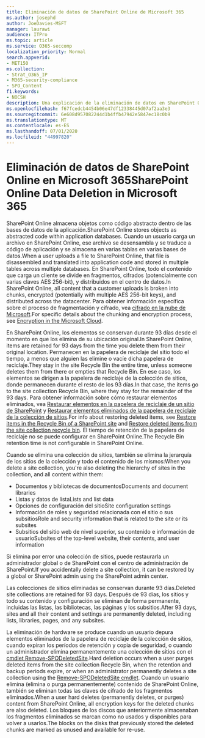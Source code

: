 ```yaml
---
title: Eliminación de datos de SharePoint Online de Microsoft 365
ms.author: josephd
author: JoeDavies-MSFT
manager: laurawi
audience: ITPro
ms.topic: article
ms.service: O365-seccomp
localization_priority: Normal
search.appverid:
- MET150
ms.collection:
- Strat_O365_IP
- M365-security-compliance
- SPO_Content
f1.keywords:
- NOCSH
description: Una explicación de la eliminación de datos en SharePoint Online.
ms.openlocfilehash: f67fcedcb4454b06e47df12338445d07af2aa3e3
ms.sourcegitcommit: 6e608d957082244d1b4ffb47942e5847ec18c0b9
ms.translationtype: MT
ms.contentlocale: es-ES
ms.lasthandoff: 07/01/2020
ms.locfileid: "44997820"
---
```

# <a name="sharepoint-online-data-deletion-in-microsoft-365"></a><span data-ttu-id="80554-103">Eliminación de datos de SharePoint Online en Microsoft 365</span><span class="sxs-lookup"><span data-stu-id="80554-103">SharePoint Online Data Deletion in Microsoft 365</span></span>

<span data-ttu-id="80554-104">SharePoint Online almacena objetos como código abstracto dentro de las bases de datos de la aplicación.</span><span class="sxs-lookup"><span data-stu-id="80554-104">SharePoint Online stores objects as abstracted code within application databases.</span></span> <span data-ttu-id="80554-105">Cuando un usuario carga un archivo en SharePoint Online, ese archivo se desensambla y se traduce a código de aplicación y se almacena en varias tablas en varias bases de datos.</span><span class="sxs-lookup"><span data-stu-id="80554-105">When a user uploads a file to SharePoint Online, that file is disassembled and translated into application code and stored in multiple tables across multiple databases.</span></span> <span data-ttu-id="80554-106">En SharePoint Online, todo el contenido que carga un cliente se divide en fragmentos, cifrados (potencialmente con varias claves AES 256-bit), y distribuidos en el centro de datos.</span><span class="sxs-lookup"><span data-stu-id="80554-106">In SharePoint Online, all content that a customer uploads is broken into chunks, encrypted (potentially with multiple AES 256-bit keys), and distributed across the datacenter.</span></span> <span data-ttu-id="80554-107">Para obtener información específica sobre el proceso de fragmentación y cifrado, vea [cifrado en la nube de Microsoft](https://docs.microsoft.com/microsoft-365/compliance/office-365-encryption-in-the-microsoft-cloud-overview).</span><span class="sxs-lookup"><span data-stu-id="80554-107">For specific details about the chunking and encryption process, see [Encryption in the Microsoft Cloud](https://docs.microsoft.com/microsoft-365/compliance/office-365-encryption-in-the-microsoft-cloud-overview).</span></span> 

<span data-ttu-id="80554-108">En SharePoint Online, los elementos se conservan durante 93 días desde el momento en que los elimina de su ubicación original.</span><span class="sxs-lookup"><span data-stu-id="80554-108">In SharePoint Online, items are retained for 93 days from the time you delete them from their original location.</span></span> <span data-ttu-id="80554-109">Permanecen en la papelera de reciclaje del sitio todo el tiempo, a menos que alguien las elimine o vacíe dicha papelera de reciclaje.</span><span class="sxs-lookup"><span data-stu-id="80554-109">They stay in the site Recycle Bin the entire time, unless someone deletes them from there or empties that Recycle Bin.</span></span> <span data-ttu-id="80554-110">En ese caso, los elementos se dirigen a la papelera de reciclaje de la colección de sitios, donde permanecen durante el resto de los 93 días.</span><span class="sxs-lookup"><span data-stu-id="80554-110">In that case, the items go to the site collection Recycle Bin, where they stay for the remainder of the 93 days.</span></span> <span data-ttu-id="80554-111">Para obtener información sobre cómo restaurar elementos eliminados, vea [Restaurar elementos en la papelera de reciclaje de un sitio de SharePoint](https://support.office.com/article/6df466b6-55f2-4898-8d6e-c0dff851a0be#ID0EAADAAA=Online
) y [Restaurar elementos eliminados de la papelera de reciclaje de la colección de sitios](https://support.office.com/article/5fa924ee-16d7-487b-9a0a-021b9062d14b).</span><span class="sxs-lookup"><span data-stu-id="80554-111">For info about restoring deleted items, see [Restore items in the Recycle Bin of a SharePoint site](https://support.office.com/article/6df466b6-55f2-4898-8d6e-c0dff851a0be#ID0EAADAAA=Online
) and [Restore deleted items from the site collection recycle bin](https://support.office.com/article/5fa924ee-16d7-487b-9a0a-021b9062d14b).</span></span> <span data-ttu-id="80554-112">El tiempo de retención de la papelera de reciclaje no se puede configurar en SharePoint Online.</span><span class="sxs-lookup"><span data-stu-id="80554-112">The Recycle Bin retention time is not configurable in SharePoint Online.</span></span>

<span data-ttu-id="80554-113">Cuando se elimina una colección de sitios, también se elimina la jerarquía de los sitios de la colección y todo el contenido de los mismos:</span><span class="sxs-lookup"><span data-stu-id="80554-113">When you delete a site collection, you're also deleting the hierarchy of sites in the collection, and all content within them:</span></span>

- <span data-ttu-id="80554-114">Documentos y bibliotecas de documentos</span><span class="sxs-lookup"><span data-stu-id="80554-114">Documents and document libraries</span></span>
- <span data-ttu-id="80554-115">Listas y datos de lista</span><span class="sxs-lookup"><span data-stu-id="80554-115">Lists and list data</span></span>
- <span data-ttu-id="80554-116">Opciones de configuración del sitio</span><span class="sxs-lookup"><span data-stu-id="80554-116">Site configuration settings</span></span>
- <span data-ttu-id="80554-117">Información de roles y seguridad relacionada con el sitio o sus subsitios</span><span class="sxs-lookup"><span data-stu-id="80554-117">Role and security information that is related to the site or its subsites</span></span>
- <span data-ttu-id="80554-118">Subsitios del sitio web de nivel superior, su contenido e información de usuario</span><span class="sxs-lookup"><span data-stu-id="80554-118">Subsites of the top-level website, their contents, and user information</span></span>

<span data-ttu-id="80554-119">Si elimina por error una colección de sitios, puede restaurarla un administrador global o de SharePoint con el centro de administración de SharePoint.</span><span class="sxs-lookup"><span data-stu-id="80554-119">If you accidentally delete a site collection, it can be restored by a global or SharePoint admin using the SharePoint admin center.</span></span>

<span data-ttu-id="80554-120">Las colecciones de sitios eliminadas se conservan durante 93 días.</span><span class="sxs-lookup"><span data-stu-id="80554-120">Deleted site collections are retained for 93 days.</span></span> <span data-ttu-id="80554-121">Después de 93 días, los sitios y todo su contenido y configuración se eliminan de forma permanente, incluidas las listas, las bibliotecas, las páginas y los subsitios.</span><span class="sxs-lookup"><span data-stu-id="80554-121">After 93 days, sites and all their content and settings are permanently deleted, including lists, libraries, pages, and any subsites.</span></span>

<span data-ttu-id="80554-122">La eliminación de hardware se produce cuando un usuario depura elementos eliminados de la papelera de reciclaje de la colección de sitios, cuando expiran los períodos de retención y copia de seguridad, o cuando un administrador elimina permanentemente una colección de sitios con el [cmdlet Remove-SPODeletedSite](/powershell/module/sharepoint-online/Remove-SPODeletedSite?view=sharepoint-ps).</span><span class="sxs-lookup"><span data-stu-id="80554-122">Hard deletion occurs when a user purges deleted items from the site collection Recycle Bin, when the retention and backup periods expire, or when an administrator permanently deletes a site collection using the [Remove-SPODeletedSite cmdlet](/powershell/module/sharepoint-online/Remove-SPODeletedSite?view=sharepoint-ps).</span></span> <span data-ttu-id="80554-123">Cuando un usuario elimina (elimina o purga permanentemente) contenido de SharePoint Online, también se eliminan todas las claves de cifrado de los fragmentos eliminados.</span><span class="sxs-lookup"><span data-stu-id="80554-123">When a user hard deletes (permanently deletes, or purges) content from SharePoint Online, all encryption keys for the deleted chunks are also deleted.</span></span> <span data-ttu-id="80554-124">Los bloques de los discos que anteriormente almacenaban los fragmentos eliminados se marcan como no usados y disponibles para volver a usarlos.</span><span class="sxs-lookup"><span data-stu-id="80554-124">The blocks on the disks that previously stored the deleted chunks are marked as unused and available for re-use.</span></span>
